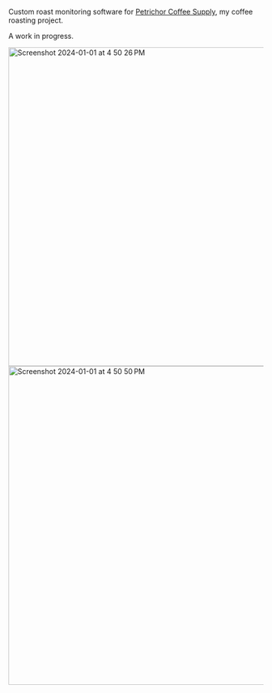 Custom roast monitoring software for [Petrichor Coffee Supply](https://petrichorsupply.vercel.app), my coffee roasting project.

A work in progress.

<img width="630" alt="Screenshot 2024-01-01 at 4 50 26 PM" src="https://github.com/noah-schechter/petricore/assets/100018299/0ac0d0f3-3338-432c-b60b-03453756938f">
<img width="630" alt="Screenshot 2024-01-01 at 4 50 50 PM" src="https://github.com/noah-schechter/petricore/assets/100018299/ac88f641-8e82-4bc6-a071-f2c8b46773d5">

